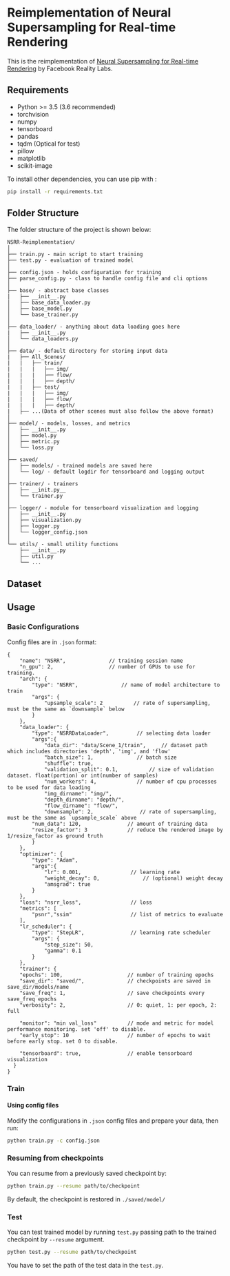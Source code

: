 # Reimplementation of Neural Supersampling for Real-time Rendering
This is the reimplementation of [Neural Supersampling for Real-time Rendering](https://research.facebook.com/publications/neural-supersampling-for-real-time-rendering/) by Facebook Reality Labs.

## Requirements

- Python >= 3.5 (3.6 recommended)
- torchvision
- numpy
- tensorboard
- pandas
- tqdm (Optical for test)
- pillow
- matplotlib
- scikit-image

To install other dependencies, you can use pip with :

```bash
pip install -r requirements.txt
```

## Folder Structure

The folder structure of the project is shown below:

```
NSRR-Reimplementation/
│
├── train.py - main script to start training
├── test.py - evaluation of trained model
│
├── config.json - holds configuration for training
├── parse_config.py - class to handle config file and cli options
│
├── base/ - abstract base classes
|   ├── __init__.py
│   ├── base_data_loader.py
│   ├── base_model.py
│   └── base_trainer.py
│
├── data_loader/ - anything about data loading goes here
|   ├── __init__.py
│   └── data_loaders.py
│
├── data/ - default directory for storing input data
|   ├── All_Scenes/
|   |   ├── train/
|   |   |   ├── img/
|   |   |   ├── flow/
|   |   |   ├── depth/
|   |   ├── test/
|   |   |   ├── img/
|   |   |   ├── flow/
|   |   |   ├── depth/
|   ├── ...(Data of other scenes must also follow the above format)
│
├── model/ - models, losses, and metrics
│   ├── __init__.py
│   ├── model.py
│   ├── metric.py
│   └── loss.py
│
├── saved/
│   ├── models/ - trained models are saved here
│   └── log/ - default logdir for tensorboard and logging output
│
├── trainer/ - trainers
│   ├── __init.py__
│   └── trainer.py
│
├── logger/ - module for tensorboard visualization and logging
│   ├── __init__.py
│   ├── visualization.py
│   ├── logger.py
│   └── logger_config.json
│  
└── utils/ - small utility functions
    ├── __init__.py
    ├── util.py
    └── ...
```



## Dataset

## Usage

### Basic Configurations

Config files are in `.json` format:

```
{
    "name": "NSRR",				 // training session name
    "n_gpu": 2,					 // number of GPUs to use for training.
    "arch": {
        "type": "NSRR",				 // name of model architecture to train
        "args": {
            "upsample_scale": 2			 // rate of supersampling, must be the same as `downsample` below
        }
    },
    "data_loader": {
        "type": "NSRRDataLoader",		  // selecting data loader
        "args":{
            "data_dir": "data/Scene_1/train",	  // dataset path which includes directories 'depth', 'img', and 'flow'
            "batch_size": 1,			  // batch size
            "shuffle": true,
            "validation_split": 0.1,		  // size of validation dataset. float(portion) or int(number of samples)
            "num_workers": 4,			  // number of cpu processes to be used for data loading
            "img_dirname": "img/",
            "depth_dirname": "depth/",
            "flow_dirname": "flow/",
            "downsample": 2,			   // rate of supersampling, must be the same as `upsample_scale` above
	    "num_data": 120, 			   // amount of training data
	    "resize_factor": 3			   // reduce the rendered image by 1/resize_factor as ground truth
        }
    },
    "optimizer": {
        "type": "Adam",
        "args":{
            "lr": 0.001,			    // learning rate
            "weight_decay": 0,			    // (optional) weight decay
            "amsgrad": true
        }
    },
    "loss": "nsrr_loss",			    // loss
    "metrics": [
        "psnr","ssim"				    // list of metrics to evaluate
    ],
    "lr_scheduler": {
        "type": "StepLR",			    // learning rate scheduler
        "args": {
            "step_size": 50,
            "gamma": 0.1
        }
    },
    "trainer": {
    "epochs": 100,                     // number of training epochs
    "save_dir": "saved/",              // checkpoints are saved in save_dir/models/name
    "save_freq": 1,                    // save checkpoints every save_freq epochs
    "verbosity": 2,                    // 0: quiet, 1: per epoch, 2: full
  
    "monitor": "min val_loss"          // mode and metric for model performance monitoring. set 'off' to disable.
    "early_stop": 10	               // number of epochs to wait before early stop. set 0 to disable.
  
    "tensorboard": true,               // enable tensorboard visualization
  }
}

```

### Train

#### Using config files

Modify the configurations in `.json` config files and prepare your data, then run:

```bash
python train.py -c config.json
```

### Resuming from checkpoints

You can resume from a previously saved checkpoint by:

```bash
python train.py --resume path/to/checkpoint
```

By default, the checkpoint is restored in `./saved/model/`

### Test

You can test trained model by running `test.py` passing path to the trained checkpoint by `--resume` argument. 

```bash
python test.py --resume path/to/checkpoint
```

You have to set the path of the test data in the `test.py`.



